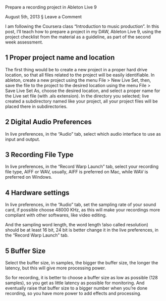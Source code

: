 Prepare a recording project in Ableton Live 9

August 5th, 2013 § Leave a Comment

I am following the Coursera class “Introduction to music production”. In this post, I’ll teach how to prepare a project in my DAW, Ableton Live 9, using the project checklist from the material as a guideline, as part of the second week assessment.

## 1 Proper project name and location

The first thing would be to create a new project in a proper hard drive location, so that all files related to the project will be easily identifiable. In ableton, create a new project using the menu File > New Live Set, then, save the file to the project to the desired location using the menu File > Save Live Set As, choose the desired location, and select a proper name for the Live set file (with .als extension). In the directory you selected; live created a subdirectory named like your project, all your project files will be placed there in subdirectories.

## 2 Digital Audio Preferences

In live preferences, in the “Audio” tab, select which audio interface to use as input and output.

## 3 Recording File Type

In live preferences, in the “Record Warp Launch” tab, select your recording file type, AIFF or WAV, usually, AIFF is preferred on Mac, while WAV is preferred on Windows.

## 4 Hardware settings

In live preferences, in the “Audio” tab, set the sampling rate of your sound card, if possible choose 48000 KHz, as this will make your recordings more compliant with other softwares, like video editing.

And the sampling word length, the word length !also called resolution) should be at least 16 bit, 24 bit is better change it in the live preferences, in the “Record Warp Launch” tab.

## 5 Buffer Size

Select the buffer size, in samples, the bigger the buffer size, the longer the latency, but this will give more processing power.

So for recording, it is better to choose a buffer size as low as possible (128 samples), so you get as little latency as possible for monitoring. And eventually raise that buffer size to a bigger number when you’re done recording, so you have more power to add effects and processing.
